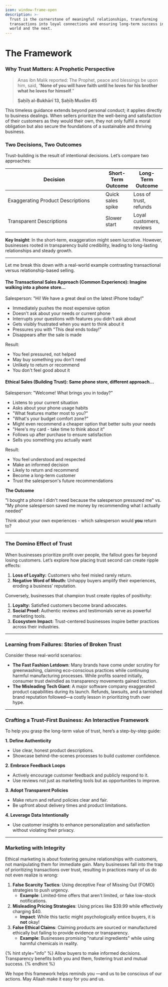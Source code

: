 ```yaml
---
icon: window-frame-open
description: >-
  Trust is the cornerstone of meaningful relationships, transforming
  transactions into loyal connections and ensuring long-term success in this
  world and the next.
---
```


# The Framework

### **Why Trust Matters: A Prophetic Perspective**

> Anas ibn Malik reported: The Prophet, peace and blessings be upon him, said, “**None of you will have faith until he loves for his brother what he loves for himself**.”
>
> **Ṣaḥīḥ al-Bukhārī 13, Ṣaḥīḥ Muslim 45**

This timeless guidance extends beyond personal conduct; it applies directly to business dealings. When sellers prioritize the well-being and satisfaction of their customers as they would their own, they not only fulfill a moral obligation but also secure the foundations of a sustainable and thriving business.

### **Two Decisions, Two Outcomes**

Trust-building is the result of intentional decisions. Let’s compare two approaches:

<table><thead><tr><th width="297">Decision</th><th>Short-Term Outcome</th><th>Long-Term Outcome</th></tr></thead><tbody><tr><td>Exaggerating Product Descriptions</td><td>Quick sales spike</td><td>Loss of trust, refunds</td></tr><tr><td>Transparent Descriptions</td><td>Slower start</td><td>Loyal customers, reviews</td></tr></tbody></table>

**Key Insight**: In the short-term, exaggeration might seem lucrative. However, businesses rooted in transparency build credibility, leading to long-lasting relationships and steady growth.

***

Let me break this down with a real-world example contrasting transactional versus relationship-based selling.

#### **The Transactional Sales Approach (Common Experience)**: Imagine walking into a phone store...

Salesperson: "Hi! We have a great deal on the latest iPhone today!"

* Immediately pushes the most expensive option
* Doesn't ask about your needs or current phone
* Interrupts your questions with features you didn't ask about
* Gets visibly frustrated when you want to think about it
* Pressures you with "This deal ends today!"
* Disappears after the sale is made

Result:

* You feel pressured, not helped
* May buy something you don't need
* Unlikely to return or recommend
* You don't feel good about it

#### Ethical Sales (Building Trust): Same phone store, different approach...

Salesperson: "Welcome! What brings you in today?"

* Listens to your current situation
* Asks about your phone usage habits
* "What features matter most to you?"
* "What's your budget comfort zone?"
* Might even recommend a cheaper option that better suits your needs
* "Here's my card - take time to think about it"
* Follows up after purchase to ensure satisfaction
* Sells you something you actually want

Result:

* You feel understood and respected
* Make an informed decision
* Likely to return and recommend
* Become a long-term customer
* Trust the salesperson's future recommendations

**The Outcome**

"I bought a phone I didn't need because the salesperson pressured me" vs. "My phone salesperson saved me money by recommending what I actually needed"

Think about your own experiences - which salesperson would **you** return to?

***

### **The Domino Effect of Trust**

When businesses prioritize profit over people, the fallout goes far beyond losing customers. Let’s explore how placing trust second can create ripple effects:

1. **Loss of Loyalty:** Customers who feel misled rarely return.
2. **Negative Word of Mouth:** Unhappy buyers amplify their experiences, eroding a business’ reputation.

Conversely, businesses that champion trust create ripples of positivity:

1. **Loyalty:** Satisfied customers become brand advocates.
2. **Social Proof:** Authentic reviews and testimonials serve as powerful marketing tools.
3. **Ecosystem Impact:** Trust-centered businesses inspire better practices across their industries.

***

### **Learning from Failures: Stories of Broken Trust**

Consider these real-world scenarios:

* **The Fast Fashion Letdown**: Many brands have come under scrutiny for greenwashing, claiming eco-conscious practices while continuing harmful manufacturing processes. While profits soared initially, consumer trust dwindled as transparency movements gained traction.
* **The Misleading Tech Giant**: A major software company exaggerated product capabilities during its launch. Refunds, lawsuits, and a tarnished brand reputation followed—a costly lesson in prioritizing truth over hype.

***

### **Crafting a Trust-First Business: An Interactive Framework**

To help you grasp the long-term value of trust, here’s a step-by-step guide:

**1. Define Authenticity**

* Use clear, honest product descriptions.
* Showcase behind-the-scenes processes to build customer confidence.

**2. Embrace Feedback Loops**

* Actively encourage customer feedback and publicly respond to it.
* Use reviews not just as marketing tools but as opportunities to improve.

**3. Adopt Transparent Policies**

* Make return and refund policies clear and fair.
* Be upfront about delivery times and product limitations.

**4. Leverage Data Intentionally**

* Use customer insights to enhance personalization and satisfaction without violating their privacy.

***

### **Marketing with Integrity**

Ethical marketing is about fostering genuine relationships with customers, not manipulating them for immediate gain. Many businesses fall into the trap of prioritizing transactions over trust, resulting in practices many of us do not even realize is wrong:

1. **False Scarcity Tactics**: Using deceptive Fear of Missing Out (FOMO) strategies to push urgency.
   * **Example**: Limited-time offers that aren't limited, or fake low-stock notifications.
2. **Misleading Pricing Strategies**: Using prices like $39.99 while effectively charging $40.
   * **Impact**: While this tactic might psychologically entice buyers, it is **not** okay!
3. **False Ethical Claims**: Claiming products are sourced or manufactured ethically but failing to provide evidence or transparency.
   * **Example**: Businesses promising "natural ingredients" while using harmful chemicals in reality.

{% hint style="info" %}
Allow buyers to make informed decisions. Transparency benefits both you and them, fostering trust and mutual success.
{% endhint %}

We hope this framework helps reminds you —and us to be conscious of our actions. May Allaah make it easy for you and us.
